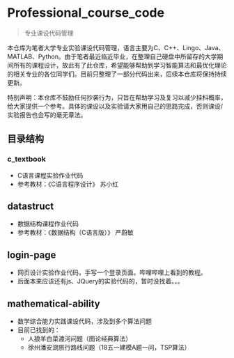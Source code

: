 # Professional_course_code

> 专业课设代码管理

本仓库为笔者大学专业实验课设代码管理，语言主要为C、C++、Lingo、Java、MATLAB、Python。由于笔者最近临近毕业，在整理自己硬盘中所留存的大学期间所有的课程设计，故此有了此仓库，希望能够帮助到学习智能算法和最优化理论的相关专业的各位同学们。目前只整理了一部分代码出来，后续本仓库将保持持续更新。

特别声明：本仓库不鼓励任何抄袭行为，只旨在帮助学习及复习以减少挂科概率，给大家提供一个参考。具体的课设以及实验请大家用自己的思路完成，否则课设/实验报告也会写的毫无章法。

## 目录结构

### c_textbook

- C语言课程实验作业代码
- 参考教材：《C语言程序设计》 苏小红

## datastruct

- 数据结构课程作业代码
- 参考教材：《数据结构（C语言版）》  严蔚敏

## login-page

- 网页设计实验作业代码，手写一个登录页面。哔哩哔哩上看到的教程。
- 后面本来应该还有js、JQuery的实验代码的，暂时没找着。。。

## mathematical-ability

- 数学综合能力实践课设代码，涉及到多个算法问题
- 目前已找到的：
  - 人狼羊白菜渡河问题（图论经典算法）
  - 徐州潘安湖旅行路线问题（18五一建模A题一问，TSP算法）

